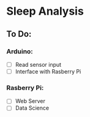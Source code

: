 # Sleep Analysis

## To Do:

### Arduino:
- [ ] Read sensor input
- [ ] Interface with Rasberry Pi

### Rasberry Pi:
- [ ] Web Server
- [ ] Data Science
